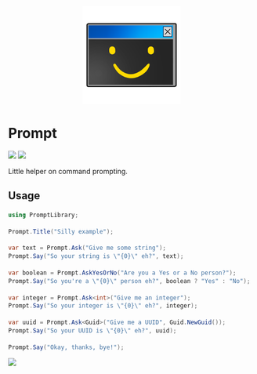 <p align="center">
    <a href="#prompt">
        <img alt="logo" src="Assets/logo-200x200.png">
    </a>
</p>

# Prompt

[![][build-img]][build]
[![][nuget-img]][nuget]

Little helper on command prompting.

[build]:     https://ci.appveyor.com/project/TallesL/net-prompt
[build-img]: https://ci.appveyor.com/api/projects/status/github/tallesl/net-prompt?svg=true
[nuget]:     https://www.nuget.org/packages/Prompt
[nuget-img]: https://badge.fury.io/nu/Prompt.svg

## Usage

```cs
using PromptLibrary;

Prompt.Title("Silly example");

var text = Prompt.Ask("Give me some string");
Prompt.Say("So your string is \"{0}\" eh?", text);

var boolean = Prompt.AskYesOrNo("Are you a Yes or a No person?");
Prompt.Say("So you're a \"{0}\" person eh?", boolean ? "Yes" : "No");

var integer = Prompt.Ask<int>("Give me an integer");
Prompt.Say("So your integer is \"{0}\" eh?", integer);

var uuid = Prompt.Ask<Guid>("Give me a UUID", Guid.NewGuid());
Prompt.Say("So your UUID is \"{0}\" eh?", uuid);

Prompt.Say("Okay, thanks, bye!");
```

![][console]

[console]: Assets/console.png
